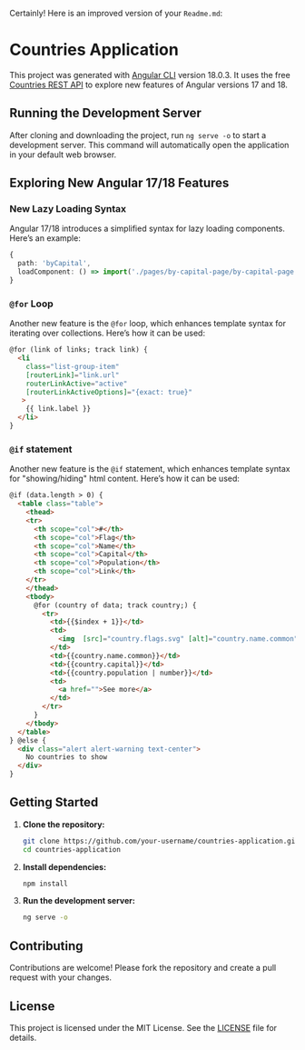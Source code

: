 Certainly! Here is an improved version of your `Readme.md`:

# Countries Application

This project was generated with [Angular CLI](https://github.com/angular/angular-cli) version 18.0.3. It uses the free [Countries REST API](https://restcountries.com/) to explore new features of Angular versions 17 and 18.

## Running the Development Server

After cloning and downloading the project, run `ng serve -o` to start a development server. This command will automatically open the application in your default web browser.

## Exploring New Angular 17/18 Features

### New Lazy Loading Syntax

Angular 17/18 introduces a simplified syntax for lazy loading components. Here’s an example:

```typescript
{
  path: 'byCapital',
  loadComponent: () => import('./pages/by-capital-page/by-capital-page.component').then(m => m.ByCapitalPageComponent)
}
```

### `@for` Loop

Another new feature is the `@for` loop, which enhances template syntax for iterating over collections. Here’s how it can be used:

```html
@for (link of links; track link) {
  <li
    class="list-group-item"
    [routerLink]="link.url"
    routerLinkActive="active"
    [routerLinkActiveOptions]="{exact: true}"
   >
    {{ link.label }}
  </li>
}
```

### `@if` statement

Another new feature is the `@if` statement, which enhances template syntax for "showing/hiding" html content. Here’s how it can be used:

```html
@if (data.length > 0) {
  <table class="table">
    <thead>
    <tr>
      <th scope="col">#</th>
      <th scope="col">Flag</th>
      <th scope="col">Name</th>
      <th scope="col">Capital</th>
      <th scope="col">Population</th>
      <th scope="col">Link</th>
    </tr>
    </thead>
    <tbody>
      @for (country of data; track country;) {
        <tr>
          <td>{{$index + 1}}</td>
          <td>
            <img  [src]="country.flags.svg" [alt]="country.name.common">
          </td>
          <td>{{country.name.common}}</td>
          <td>{{country.capital}}</td>
          <td>{{country.population | number}}</td>
          <td>
            <a href="">See more</a>
          </td>
        </tr>
      }
    </tbody>
  </table>
} @else {
  <div class="alert alert-warning text-center">
    No countries to show
  </div>
}
```

## Getting Started

1. **Clone the repository:**
   ```sh
   git clone https://github.com/your-username/countries-application.git
   cd countries-application
   ```

2. **Install dependencies:**
   ```sh
   npm install
   ```

3. **Run the development server:**
   ```sh
   ng serve -o
   ```

## Contributing

Contributions are welcome! Please fork the repository and create a pull request with your changes.

## License

This project is licensed under the MIT License. See the [LICENSE](https://opensource.org/license/mit) file for details.

